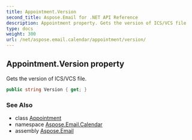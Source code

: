 ```yaml
---
title: Appointment.Version
second_title: Aspose.Email for .NET API Reference
description: Appointment property. Gets the version of ICS/VCS file
type: docs
weight: 300
url: /net/aspose.email.calendar/appointment/version/
---
```

## Appointment.Version property

Gets the version of ICS/VCS file.

```csharp
public string Version { get; }
```

### See Also

* class [Appointment](../)
* namespace [Aspose.Email.Calendar](../../appointment/)
* assembly [Aspose.Email](../../../)


